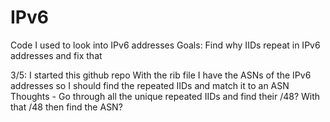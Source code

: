 # IPv6
Code I used to look into IPv6 addresses
Goals: Find why IIDs repeat in IPv6 addresses and fix that

3/5:
I started this github repo
With the rib file I have the ASNs of the IPv6 addresses so I should find the repeated IIDs and match it to an ASN
Thoughts - Go through all the unique repeated IIDs and find their /48? With that /48 then find the ASN?
